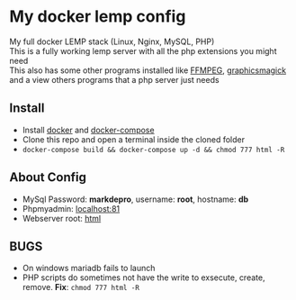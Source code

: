 # My docker lemp config
My full docker LEMP stack (Linux, Nginx, MySQL, PHP)  
This is a fully working lemp server with all the php extensions you might need  
This also has some other programs installed like [FFMPEG](https://www.ffmpeg.org/), [graphicsmagick](http://www.graphicsmagick.org/) and a view others programs that a php server just needs  

## Install
- Install [docker](https://docs.docker.com/install/) and [docker-compose](https://docs.docker.com/compose/install/)
- Clone this repo and open a terminal inside the cloned folder
- `docker-compose build && docker-compose up -d && chmod 777 html -R`

## About Config
- MySql Password: **markdepro**, username: **root**, hostname: **db**
- Phpmyadmin: [localhost:81](http://localhost:81)
- Webserver root: [html](html)

## BUGS
- On windows mariadb fails to launch
- PHP scripts do sometimes not have the write to exsecute, create, remove. **Fix**: `chmod 777 html -R`
